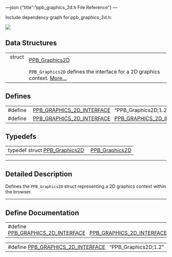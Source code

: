 —json {“title”:“ppb\_graphics\_2d.h File Reference”} —

Include dependency graph for ppb\_graphics\_2d.h:

![](/docs/native-client/pepper_beta/c/ppb__graphics__2d_8h__incl.png)

Data Structures
---------------

<table><tbody><tr class="odd"><td style="text-align: right;">struct  </td><td><a href="/docs/native-client/pepper_beta/c/struct_p_p_b___graphics2_d__1__2/" class="el">PPB_Graphics2D</a></td></tr><tr class="even"><td style="text-align: right;"> </td><td><code>PPB_Graphics2D</code> defines the interface for a 2D graphics context. <a href="/docs/native-client/pepper_beta/c/struct_p_p_b___graphics2_d__1__2#details">More…</a><br />
</td></tr></tbody></table>

Defines
-------

<table><tbody><tr class="odd"><td style="text-align: right;">#define </td><td><a href="/docs/native-client/pepper_beta/c/ppb__graphics__2d_8h#a8991520a54fc032adae6e8de92d0e0c5" class="el">PPB_GRAPHICS_2D_INTERFACE</a>   “PPB_Graphics2D;1.2”</td></tr><tr class="even"><td style="text-align: right;">#define </td><td><a href="/docs/native-client/pepper_beta/c/ppb__graphics__2d_8h#ab4930fe7aea6b403503d5cc748824b0d" class="el">PPB_GRAPHICS_2D_INTERFACE</a>   <a href="/docs/native-client/pepper_beta/c/ppb__graphics__2d_8h#a8991520a54fc032adae6e8de92d0e0c5" class="el">PPB_GRAPHICS_2D_INTERFACE</a></td></tr></tbody></table>

Typedefs
--------

<table><tbody><tr class="odd"><td style="text-align: right;">typedef struct <a href="/docs/native-client/pepper_beta/c/struct_p_p_b___graphics2_d__1__2/" class="el">PPB_Graphics2D</a> </td><td><a href="/docs/native-client/pepper_beta/c/group___interfaces#gae81de3c5ca761162254ed217693050ba" class="el">PPB_Graphics2D</a></td></tr></tbody></table>

------------------------------------------------------------------------

<span id="details" class="anchor" style="margin: 0;"></span>

Detailed Description
--------------------

Defines the `PPB_Graphics2D` struct representing a 2D graphics context within the browser.

------------------------------------------------------------------------

Define Documentation
--------------------

<span id="ab4930fe7aea6b403503d5cc748824b0d" class="anchor" style="margin: 0;"></span>

<table><tbody><tr class="odd"><td>#define <a href="/docs/native-client/pepper_beta/c/ppb__graphics__2d_8h#ab4930fe7aea6b403503d5cc748824b0d" class="el">PPB_GRAPHICS_2D_INTERFACE</a>   <a href="/docs/native-client/pepper_beta/c/ppb__graphics__2d_8h#a8991520a54fc032adae6e8de92d0e0c5" class="el">PPB_GRAPHICS_2D_INTERFACE</a></td></tr></tbody></table>

<span id="a8991520a54fc032adae6e8de92d0e0c5" class="anchor" style="margin: 0;"></span>

<table><tbody><tr class="odd"><td>#define <a href="/docs/native-client/pepper_beta/c/ppb__graphics__2d_8h#a8991520a54fc032adae6e8de92d0e0c5" class="el">PPB_GRAPHICS_2D_INTERFACE</a>   “PPB_Graphics2D;1.2”</td></tr></tbody></table>
